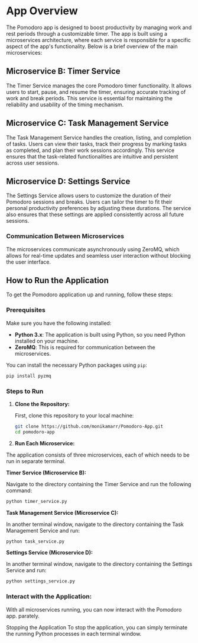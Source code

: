 # App Overview
The Pomodoro app is designed to boost productivity by managing work and rest periods through a customizable timer. The app is built using a microservices architecture, where each service is responsible for a specific aspect of the app's functionality. 
Below is a brief overview of the main microservices:

## Microservice B: Timer Service
The Timer Service manages the core Pomodoro timer functionality. It allows users to start, pause, and resume the timer, ensuring accurate tracking of work and break periods. This service is essential for maintaining the reliability and usability of the timing mechanism.

## Microservice C: Task Management Service
The Task Management Service handles the creation, listing, and completion of tasks. Users can view their tasks, track their progress by marking tasks as completed, and plan their work sessions accordingly. This service ensures that the task-related functionalities are intuitive and persistent across user sessions.

## Microservice D: Settings Service
The Settings Service allows users to customize the duration of their Pomodoro sessions and breaks. Users can tailor the timer to fit their personal productivity preferences by adjusting these durations. The service also ensures that these settings are applied consistently across all future sessions.

### Communication Between Microservices
The microservices communicate asynchronously using ZeroMQ, which allows for real-time updates and seamless user interaction without blocking the user interface.

## How to Run the Application

To get the Pomodoro application up and running, follow these steps:

### Prerequisites

Make sure you have the following installed:

- **Python 3.x**: The application is built using Python, so you need Python installed on your machine.
- **ZeroMQ**: This is required for communication between the microservices.

You can install the necessary Python packages using `pip`:

```bash
pip install pyzmq
```

### Steps to Run

1. **Clone the Repository:**

   First, clone this repository to your local machine:

   ```bash
   git clone https://github.com/monikamarr/Pomodoro-App.git
   cd pomodoro-app


2. **Run Each Microservice:**

The application consists of three microservices, each of which needs to be run in separate terminal.

**Timer Service (Microservice B):**

Navigate to the directory containing the Timer Service and run the following command:

```bash
python timer_service.py
```
**Task Management Service (Microservice C):**

In another terminal window, navigate to the directory containing the Task Management Service and run:

```bash
python task_service.py
```
**Settings Service (Microservice D):**

In another terminal window, navigate to the directory containing the Settings Service and run:

```bash
python settings_service.py
```

### Interact with the Application:

With all microservices running, you can now interact with the Pomodoro app. parately.

Stopping the Application
To stop the application, you can simply terminate the running Python processes in each terminal window.
